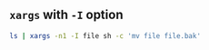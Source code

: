 ## `xargs` with `-I` option
```bash
ls | xargs -n1 -I file sh -c 'mv file file.bak'
```
<!--stackedit_data:
eyJoaXN0b3J5IjpbNDI3MzEyNjc4XX0=
-->